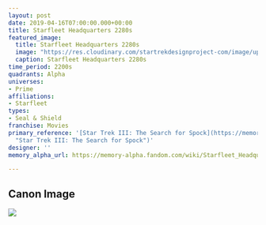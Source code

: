 ```yaml
---
layout: post
date: 2019-04-16T07:00:00.000+00:00
title: Starfleet Headquarters 2280s
featured_image:
  title: Starfleet Headquarters 2280s
  image: "https://res.cloudinary.com/startrekdesignproject-com/image/upload/v1555447626/StarfleetHeadquarters2280s.png"
  caption: Starfleet Headquarters 2280s
time_period: 2200s
quadrants: Alpha
universes:
- Prime
affiliations:
- Starfleet
types:
- Seal & Shield
franchise: Movies
primary_reference: '[Star Trek III: The Search for Spock](https://memory-alpha.fandom.com/wiki/Star_Trek_III:_The_Search_for_Spock
  "Star Trek III: The Search for Spock")'
designer: ''
memory_alpha_url: https://memory-alpha.fandom.com/wiki/Starfleet_Headquarters

---
```

## Canon Image

![](https://res.cloudinary.com/startrekdesignproject-com/image/upload/v1555447626/StarfleetHeadquarters2280s1.png)